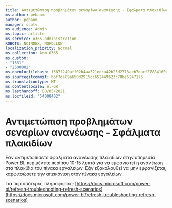 ```yaml
---
title: Αντιμετώπιση προβλημάτων σεναρίων ανανέωσης - Σφάλματα πλακιδίων
ms.author: pebaum
author: pebaum
manager: scotv
ms.audience: Admin
ms.topic: article
ms.service: o365-administration
ROBOTS: NOINDEX, NOFOLLOW
localization_priority: Normal
ms.collection: Adm_O365
ms.custom:
- "1331"
- "2500002"
ms.openlocfilehash: 1387f249aff02b4aa521edca42b25d2778aeb7dacf27884160ae3a252959f6c9
ms.sourcegitcommit: b5f7da89a650d2915dc652449623c78be6247175
ms.translationtype: MT
ms.contentlocale: el-GR
ms.lasthandoff: 08/05/2021
ms.locfileid: "54008402"
---
```

# <a name="troubleshooting-refresh-scenarios---tile-errors"></a>Αντιμετώπιση προβλημάτων σεναρίων ανανέωσης - Σφάλματα πλακιδίων

Εάν αντιμετωπίσετε σφάλματα ανανέωσης πλακιδίων στην υπηρεσία Power BI, περιμένετε περίπου 10-15 λεπτά για να εμφανιστεί η ανανέωση στα πλακίδια του πίνακα εργαλείων. Εάν εξακολουθεί να μην εμφανίζεται, καρφιτσώσετε την απεικόνιση στον πίνακα εργαλείων.

Για περισσότερες πληροφορίες: [https://docs.microsoft.com/power-bi/refresh-troubleshooting-refresh-scenarios](https://docs.microsoft.com/power-bi/refresh-troubleshooting-refresh-scenarios)
